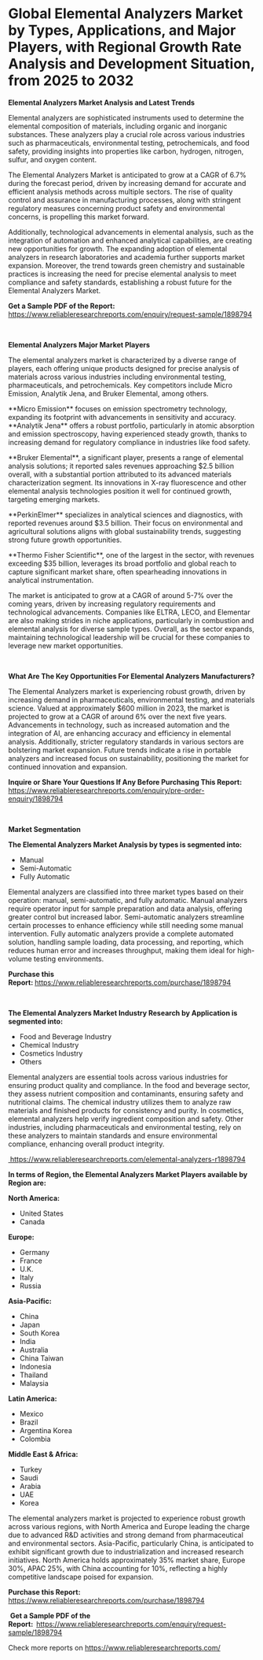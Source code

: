 <p><h1>Global Elemental Analyzers Market by Types, Applications, and Major Players, with Regional Growth Rate Analysis and Development Situation, from 2025 to 2032</h1></p><p><strong>Elemental Analyzers Market Analysis and Latest Trends</strong></p>
<p><p>Elemental analyzers are sophisticated instruments used to determine the elemental composition of materials, including organic and inorganic substances. These analyzers play a crucial role across various industries such as pharmaceuticals, environmental testing, petrochemicals, and food safety, providing insights into properties like carbon, hydrogen, nitrogen, sulfur, and oxygen content.</p><p>The Elemental Analyzers Market is anticipated to grow at a CAGR of 6.7% during the forecast period, driven by increasing demand for accurate and efficient analysis methods across multiple sectors. The rise of quality control and assurance in manufacturing processes, along with stringent regulatory measures concerning product safety and environmental concerns, is propelling this market forward. </p><p>Additionally, technological advancements in elemental analysis, such as the integration of automation and enhanced analytical capabilities, are creating new opportunities for growth. The expanding adoption of elemental analyzers in research laboratories and academia further supports market expansion. Moreover, the trend towards green chemistry and sustainable practices is increasing the need for precise elemental analysis to meet compliance and safety standards, establishing a robust future for the Elemental Analyzers Market.</p></p>
<p><strong>Get a Sample PDF of the Report:&nbsp;</strong> <a href="https://www.reliableresearchreports.com/enquiry/request-sample/1898794?utm_campaign=2652&utm_medium=2&utm_source=Github&utm_content=ia&utm_term=08042025&utm_id=elemental-analyzers">https://www.reliableresearchreports.com/enquiry/request-sample/1898794</a></p>
<p>&nbsp;</p>
<p><strong>Elemental Analyzers Major Market Players</strong></p>
<p><p>The elemental analyzers market is characterized by a diverse range of players, each offering unique products designed for precise analysis of materials across various industries including environmental testing, pharmaceuticals, and petrochemicals. Key competitors include Micro Emission, Analytik Jena, and Bruker Elemental, among others.</p><p>**Micro Emission** focuses on emission spectrometry technology, expanding its footprint with advancements in sensitivity and accuracy. **Analytik Jena** offers a robust portfolio, particularly in atomic absorption and emission spectroscopy, having experienced steady growth, thanks to increasing demand for regulatory compliance in industries like food safety.</p><p>**Bruker Elemental**, a significant player, presents a range of elemental analysis solutions; it reported sales revenues approaching $2.5 billion overall, with a substantial portion attributed to its advanced materials characterization segment. Its innovations in X-ray fluorescence and other elemental analysis technologies position it well for continued growth, targeting emerging markets.</p><p>**PerkinElmer** specializes in analytical sciences and diagnostics, with reported revenues around $3.5 billion. Their focus on environmental and agricultural solutions aligns with global sustainability trends, suggesting strong future growth opportunities. </p><p>**Thermo Fisher Scientific**, one of the largest in the sector, with revenues exceeding $35 billion, leverages its broad portfolio and global reach to capture significant market share, often spearheading innovations in analytical instrumentation.</p><p>The market is anticipated to grow at a CAGR of around 5-7% over the coming years, driven by increasing regulatory requirements and technological advancements. Companies like ELTRA, LECO, and Elementar are also making strides in niche applications, particularly in combustion and elemental analysis for diverse sample types. Overall, as the sector expands, maintaining technological leadership will be crucial for these companies to leverage new market opportunities.</p></p>
<p>&nbsp;</p>
<p><strong>What Are The Key Opportunities For Elemental Analyzers Manufacturers?</strong></p>
<p><p>The Elemental Analyzers market is experiencing robust growth, driven by increasing demand in pharmaceuticals, environmental testing, and materials science. Valued at approximately $600 million in 2023, the market is projected to grow at a CAGR of around 6% over the next five years. Advancements in technology, such as increased automation and the integration of AI, are enhancing accuracy and efficiency in elemental analysis. Additionally, stricter regulatory standards in various sectors are bolstering market expansion. Future trends indicate a rise in portable analyzers and increased focus on sustainability, positioning the market for continued innovation and expansion.</p></p>
<p><strong>Inquire or Share Your Questions If Any Before Purchasing This Report:</strong> <a href="https://www.reliableresearchreports.com/enquiry/pre-order-enquiry/1898794?utm_campaign=2652&utm_medium=2&utm_source=Github&utm_content=ia&utm_term=08042025&utm_id=elemental-analyzers">https://www.reliableresearchreports.com/enquiry/pre-order-enquiry/1898794</a></p>
<p>&nbsp;</p>
<p><strong>Market Segmentation</strong></p>
<p><strong>The Elemental Analyzers Market Analysis by types is segmented into:</strong></p>
<p><ul><li>Manual</li><li>Semi-Automatic</li><li>Fully Automatic</li></ul></p>
<p><p>Elemental analyzers are classified into three market types based on their operation: manual, semi-automatic, and fully automatic. Manual analyzers require operator input for sample preparation and data analysis, offering greater control but increased labor. Semi-automatic analyzers streamline certain processes to enhance efficiency while still needing some manual intervention. Fully automatic analyzers provide a complete automated solution, handling sample loading, data processing, and reporting, which reduces human error and increases throughput, making them ideal for high-volume testing environments.</p></p>
<p><strong>Purchase this Report:&nbsp;</strong><a href="https://www.reliableresearchreports.com/purchase/1898794?utm_campaign=2652&utm_medium=2&utm_source=Github&utm_content=ia&utm_term=08042025&utm_id=elemental-analyzers">https://www.reliableresearchreports.com/purchase/1898794</a></p>
<p>&nbsp;</p>
<p><strong>The Elemental Analyzers Market Industry Research by Application is segmented into:</strong></p>
<p><ul><li>Food and Beverage Industry</li><li>Chemical Industry</li><li>Cosmetics Industry</li><li>Others</li></ul></p>
<p><p>Elemental analyzers are essential tools across various industries for ensuring product quality and compliance. In the food and beverage sector, they assess nutrient composition and contaminants, ensuring safety and nutritional claims. The chemical industry utilizes them to analyze raw materials and finished products for consistency and purity. In cosmetics, elemental analyzers help verify ingredient composition and safety. Other industries, including pharmaceuticals and environmental testing, rely on these analyzers to maintain standards and ensure environmental compliance, enhancing overall product integrity.</p></p>
<p><a href="https://www.reliableresearchreports.com/elemental-analyzers-r1898794?utm_campaign=2652&utm_medium=2&utm_source=Github&utm_content=ia&utm_term=08042025&utm_id=elemental-analyzers">&nbsp;https://www.reliableresearchreports.com/elemental-analyzers-r1898794</a></p>
<p><strong>In terms of Region, the Elemental Analyzers Market Players available by Region are:</strong></p>
<p>
    <p> <strong> North America: </strong>
        <ul>
            <li>United States</li>
            <li>Canada</li>
        </ul>
        </p> 
    <p> <strong> Europe: </strong>
        <ul>
            <li>Germany</li>
            <li>France</li>
            <li>U.K.</li>
            <li>Italy</li>
            <li>Russia</li>
        </ul>
        </p> 
    <p> <strong> Asia-Pacific: </strong>
        <ul>
            <li>China</li>
            <li>Japan</li>
            <li>South Korea</li>
            <li>India</li>
            <li>Australia</li>
            <li>China Taiwan</li>
            <li>Indonesia</li>
            <li>Thailand</li>
            <li>Malaysia</li>
        </ul>
        </p> 
    <p> <strong> Latin America: </strong>
        <ul>
            <li>Mexico</li>
            <li>Brazil</li>
            <li>Argentina Korea</li>
            <li>Colombia</li>
        </ul>
        </p> 
    <p> <strong> Middle East & Africa: </strong>
        <ul>
            <li>Turkey</li>
            <li>Saudi</li>
            <li>Arabia</li>
            <li>UAE</li>
            <li>Korea</li>
        </ul>
    </p>
    </p>
<p><p>The elemental analyzers market is projected to experience robust growth across various regions, with North America and Europe leading the charge due to advanced R&D activities and strong demand from pharmaceutical and environmental sectors. Asia-Pacific, particularly China, is anticipated to exhibit significant growth due to industrialization and increased research initiatives. North America holds approximately 35% market share, Europe 30%, APAC 25%, with China accounting for 10%, reflecting a highly competitive landscape poised for expansion.</p></p>
<p><strong>Purchase this Report: </strong><a href="https://www.reliableresearchreports.com/purchase/1898794?utm_campaign=2652&utm_medium=2&utm_source=Github&utm_content=ia&utm_term=08042025&utm_id=elemental-analyzers">https://www.reliableresearchreports.com/purchase/1898794</a></p>
<p>&nbsp;<strong>Get a Sample PDF of the Report:&nbsp;&nbsp;</strong><a href="https://www.reliableresearchreports.com/enquiry/request-sample/1898794?utm_campaign=2652&utm_medium=2&utm_source=Github&utm_content=ia&utm_term=08042025&utm_id=elemental-analyzers">https://www.reliableresearchreports.com/enquiry/request-sample/1898794</a></p>
<p><strong></strong></p>
<p>Check more reports on <a href="https://www.reliableresearchreports.com/?utm_campaign=2652&utm_medium=2&utm_source=Github&utm_content=ia&utm_term=08042025&utm_id=elemental-analyzers">https://www.reliableresearchreports.com/</a></p>